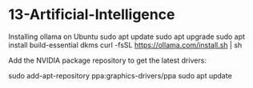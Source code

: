 # 13-Artificial-Intelligence

Installing ollama on Ubuntu 
sudo apt update
sudo apt upgrade
sudo apt install build-essential dkms
curl -fsSL https://ollama.com/install.sh | sh


Add the NVIDIA package repository to get the latest drivers:

sudo add-apt-repository ppa:graphics-drivers/ppa
sudo apt update
